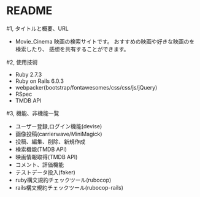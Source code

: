 # README

#1, タイトルと概要、URL
  * Movie_Cinema
    映画の検索サイトです。
    おすすめの映画や好きな映画のを検索したり、
    感想を共有することができます。

#2, 使用技術
  * Ruby 2.7.3
  * Ruby on Rails 6.0.3
  * webpacker(bootstrap/fontawesomes/css/css/js/jQuery)
  * RSpec
  * TMDB API
  
#3, 機能、非機能一覧
  * ユーザー登録,ログイン機能(devise)
  * 画像投稿(carrierwave/MiniMagick)
  * 投稿、編集、削除、新規作成
  * 検索機能(TMDB API)
  * 映画情報取得(TMDB API)
  * コメント、評価機能
  * テストデータ投入(faker)
  * ruby構文規約チェックツール(rubocop)
  * rails構文規約チェックツール(rubocop-rails)
